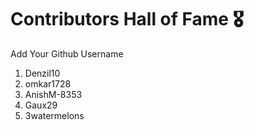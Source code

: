 # Contributors Hall of Fame 🎖
Add Your Github Username

1. Denzil10
2. omkar1728
3. AnishM-8353
4. Gaux29
6. 3watermelons
